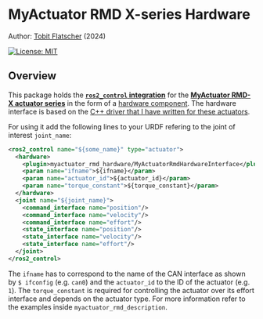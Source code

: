 # MyActuator RMD X-series Hardware

Author: [Tobit Flatscher](https://github.com/2b-t) (2024)

[![License: MIT](https://img.shields.io/badge/License-MIT-yellow.svg)](https://opensource.org/licenses/MIT)



## Overview
This package holds the [**`ros2_control` integration**](https://control.ros.org/humble/index.html) for the [**MyActuator RMD-X actuator series**](https://www.myactuator.com/rmd-x) in the form of a [hardware component](https://control.ros.org/master/doc/ros2_control/hardware_interface/doc/hardware_components_userdoc.html). The hardware interface is based on the [C++ driver that I have written for these actuators](https://github.com/2b-t/myactuator_rmd).

For using it add the following lines to your URDF refering to the joint of interest `joint_name`:

```xml
<ros2_control name="${some_name}" type="actuator">
  <hardware>
    <plugin>myactuator_rmd_hardware/MyActuatorRmdHardwareInterface</plugin>
    <param name="ifname">${ifname}</param>
    <param name="actuator_id">${actuator_id}</param>
    <param name="torque_constant">${torque_constant}</param>
  </hardware>
  <joint name="${joint_name}">
    <command_interface name="position"/>
    <command_interface name="velocity"/>
    <command_interface name="effort"/>
    <state_interface name="position"/>
    <state_interface name="velocity"/>
    <state_interface name="effort"/>
  </joint>
</ros2_control>
```

The `ifname` has to correspond to the name of the CAN interface as shown by `$ ifconfig` (e.g. `can0`) and the `actuator_id` to the ID of the actuator (e.g. `1`). The `torque_constant` is required for controlling the actuator over its effort interface and depends on the actuator type. For more information refer to the examples inside `myactuator_rmd_description`.

